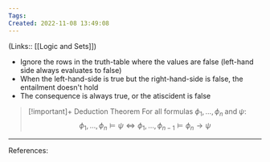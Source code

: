 ```yaml
---
Tags: 
Created: 2022-11-08 13:49:08
---
```

(Links:: [[Logic and Sets]])

- Ignore the rows in the truth-table where the values are false (left-hand side always evaluates to false)
- When the left-hand-side is true but the right-hand-side is false, the entailment doesn't hold
- The consequence is always true, or the atiscident is false

> [!important]+ Deduction Theorem
> For all formulas $\phi_1 ,\dots ,\phi_n \; \text{and} \; \psi:$
> $$\phi_1 ,\dots ,\phi_n \vDash \psi \Longleftrightarrow \phi_1,\dots,\phi_{n-1} \vDash \phi_n \to \psi$$

---
References: